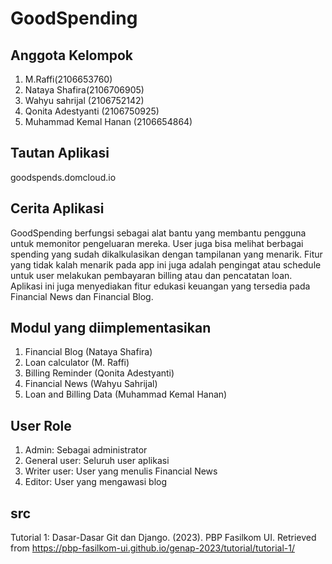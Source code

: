 # GoodSpending

## Anggota Kelompok
1. M.Raffi(2106653760)
2. Nataya Shafira(2106706905)
3. Wahyu sahrijal (2106752142)
4. Qonita Adestyanti (2106750925)
5. Muhammad Kemal Hanan (2106654864)

## Tautan Aplikasi
goodspends.domcloud.io

## Cerita Aplikasi
GoodSpending berfungsi sebagai alat bantu yang membantu pengguna untuk memonitor pengeluaran mereka. User juga bisa melihat berbagai spending yang sudah dikalkulasikan dengan tampilanan yang menarik. Fitur yang tidak kalah menarik pada app ini juga adalah pengingat atau schedule untuk user melakukan pembayaran billing atau dan pencatatan loan. Aplikasi ini juga menyediakan fitur edukasi keuangan yang tersedia pada Financial News dan Financial Blog.

## Modul yang diimplementasikan
1. Financial Blog (Nataya Shafira)
2. Loan calculator (M. Raffi)
3. Billing Reminder (Qonita Adestyanti)
4. Financial News (Wahyu Sahrijal)
5. Loan and Billing Data (Muhammad Kemal Hanan)

## User Role
1. Admin: Sebagai administrator
2. General user: Seluruh user aplikasi
3. Writer user: User yang menulis Financial News
4. Editor: User yang mengawasi blog

## src
Tutorial 1: Dasar-Dasar Git dan Django. (2023). PBP Fasilkom UI. Retrieved from https://pbp-fasilkom-ui.github.io/genap-2023/tutorial/tutorial-1/
